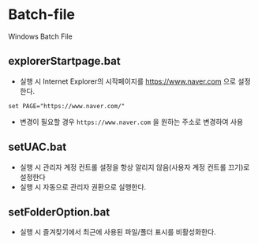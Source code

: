 # Batch-file
Windows Batch File

## explorerStartpage.bat
- 실행 시 Internet Explorer의 시작페이지를 https://www.naver.com 으로 설정한다.
```
set PAGE="https://www.naver.com/"
```
- 변경이 필요할 경우 `https://www.naver.com` 을 원하는 주소로 변경하여 사용

## setUAC.bat
- 실행 시 관리자 계정 컨트롤 설정을 항상 알리지 않음(사용자 계정 컨트롤 끄기)로 설정한다
- 실행 시 자동으로 관리자 권환으로 실행한다.  

## setFolderOption.bat
- 실행 시 즐겨찾기에서 최근에 사용된 파일/폴더 표시를 비활성화한다.
